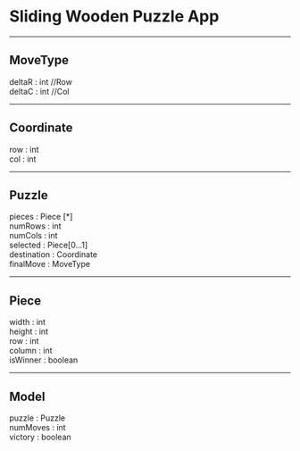 # Sliding Wooden Puzzle App
------
## MoveType

deltaR  : int //Row <br />
deltaC  : int //Col <br />

------
## Coordinate

row : int <br />
col : int <br />

------
## Puzzle

pieces      : Piece [*] <br />
numRows     : int <br />
numCols     : int <br />
selected    : Piece[0...1] <br />
destination : Coordinate <br />
finalMove   : MoveType <br />

------
## Piece

width       : int <br />
height      : int <br />
row         : int <br />
column      : int <br />
isWinner    : boolean <br />

------
## Model

puzzle      : Puzzle <br />
numMoves    : int <br />
victory     : boolean <br />